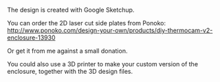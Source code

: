 The design is created with Google Sketchup.

You can order the 2D laser cut side plates from Ponoko: http://www.ponoko.com/design-your-own/products/diy-thermocam-v2-enclosure-13930

Or get it from me against a small donation.

You could also use a 3D printer to make your custom version of the enclosure, together with the 3D design files.
